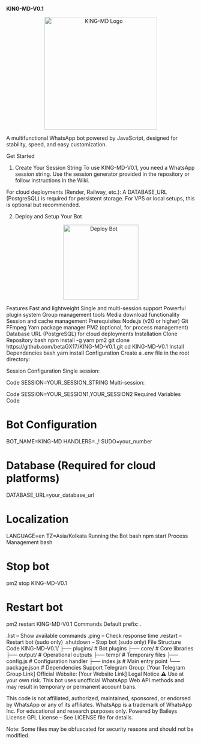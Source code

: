 **KING-MD-V0.1**
<p align="center"> <!-- Update with your logo or image if you have one --> <img src="https://i.pinimg.com/736x/b9/34/b8/b934b8ec10842d2db7a0566f460546ce.jpg" alt="KING-MD Logo" width="300"/> </p>
A multifunctional WhatsApp bot powered by JavaScript, designed for stability, speed, and easy customization.

Get Started
1. Create Your Session String
To use KING-MD-V0.1, you need a WhatsApp session string. Use the session generator provided in the repository or follow instructions in the Wiki.

For cloud deployments (Render, Railway, etc.):
A DATABASE_URL (PostgreSQL) is required for persistent storage. For VPS or local setups, this is optional but recommended.

2. Deploy and Setup Your Bot
<p align="center"> <!-- Update with your deployment image or relevant screenshot --> <img src="https://your-deployment-image-link.png" alt="Deploy Bot" width="200"/> </p>
Features
Fast and lightweight
Single and multi-session support
Powerful plugin system
Group management tools
Media download functionality
Session and cache management
Prerequisites
Node.js (v20 or higher)
Git
FFmpeg
Yarn package manager
PM2 (optional, for process management)
Database URL (PostgreSQL) for cloud deployments
Installation
Clone Repository
bash
npm install -g yarn pm2
git clone https://github.com/betaGX17/KING-MD-V0.1.git
cd KING-MD-V0.1
Install Dependencies
bash
yarn install
Configuration
Create a .env file in the root directory:

Session Configuration
Single session:

Code
SESSION=YOUR_SESSION_STRING
Multi-session:

Code
SESSION=YOUR_SESSION1,YOUR_SESSION2
Required Variables
Code
# Bot Configuration
BOT_NAME=KING-MD
HANDLERS=.,!
SUDO=your_number

# Database (Required for cloud platforms)
DATABASE_URL=your_database_url

# Localization
LANGUAGE=en
TZ=Asia/Kolkata
Running the Bot
bash
npm start
Process Management
bash
# Stop bot
pm2 stop KING-MD-V0.1

# Restart bot
pm2 restart KING-MD-V0.1
Commands
Default prefix: .

.list – Show available commands
.ping – Check response time
.restart – Restart bot (sudo only)
.shutdown – Stop bot (sudo only)
File Structure
Code
KING-MD-V0.1/
├── plugins/     # Bot plugins
├── core/        # Core libraries
├── output/      # Operational outputs
├── temp/        # Temporary files
├── config.js    # Configuration handler
├── index.js     # Main entry point
└── package.json # Dependencies
Support
Telegram Group: [Your Telegram Group Link]
Official Website: [Your Website Link]
Legal Notice
⚠️ Use at your own risk. This bot uses unofficial WhatsApp Web API methods and may result in temporary or permanent account bans.

This code is not affiliated, authorized, maintained, sponsored, or endorsed by WhatsApp or any of its affiliates.
WhatsApp is a trademark of WhatsApp Inc.
For educational and research purposes only.
Powered by Baileys
License
GPL License – See LICENSE file for details.

Note: Some files may be obfuscated for security reasons and should not be modified.
